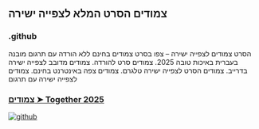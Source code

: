 ## צמודים הסרט המלא לצפייה ישירה

### .github

הסרט צמודים לצפייה ישירה – צפו בסרט צמודים בחינם ללא הורדה עם תרגום מובנה בעברית באיכות טובה 2025. צמודים סרט להורדה. צמודים מדובב לצפייה ישירה בדרייב. צמודים הסרט לצפייה ישירה טלגרם. צמודים צפה באינטרנט בחינם. צמודים לצפייה ישירה עם תרגום

### [צמודים ➤ Together 2025](https://watching4khdmovies.blogspot.com/2025/07/together-he.html)

<a href="https://watching4khdmovies.blogspot.com/2025/07/together-he.html" rel="nofollow"><img src="https://image.tmdb.org/t/p/w1280/wy4X8Mg93a183nKczDfwzVv6kD6.jpg" alt="github" data-canonical-src="https://image.tmdb.org/t/p/w1280/wy4X8Mg93a183nKczDfwzVv6kD6.jpg" style="max-width: 100%;"></a>
